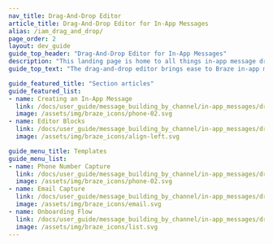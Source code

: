```yaml
---
nav_title: Drag-And-Drop Editor
article_title: Drag-And-Drop Editor for In-App Messages
alias: /iam_drag_and_drop/
page_order: 2
layout: dev_guide
guide_top_header: "Drag-And-Drop Editor for In-App Messages"
description: "This landing page is home to all things in-app message drag-and-drop, such as how to create an in-app message using the drag-and-drop editor and an explanation on editor blocks."
guide_top_text: "The drag-and-drop editor brings ease to Braze in-app message building. With the drag-and-drop editing experience, you can create completely custom and personalized in-app messages for mobile apps and web browsers without using HTML."

guide_featured_title: "Section articles"
guide_featured_list:
- name: Creating an In-App Message
  link: /docs/user_guide/message_building_by_channel/in-app_messages/drag_and_drop/create/
  image: /assets/img/braze_icons/phone-02.svg
- name: Editor Blocks
  link: /docs/user_guide/message_building_by_channel/in-app_messages/drag_and_drop/editor_blocks/
  image: /assets/img/braze_icons/align-left.svg

guide_menu_title: Templates
guide_menu_list:
- name: Phone Number Capture
  link: /docs/user_guide/message_building_by_channel/in-app_messages/drag_and_drop/templates/phone_number_capture/
  image: /assets/img/braze_icons/phone-02.svg
- name: Email Capture
  link: /docs/user_guide/message_building_by_channel/in-app_messages/drag_and_drop/templates/email_capture/
  image: /assets/img/braze_icons/email.svg
- name: Onboarding Flow
  link: /docs/user_guide/message_building_by_channel/in-app_messages/drag_and_drop/templates/onboarding_Flow/
  image: /assets/img/braze_icons/list.svg
---
```

<br><br>
